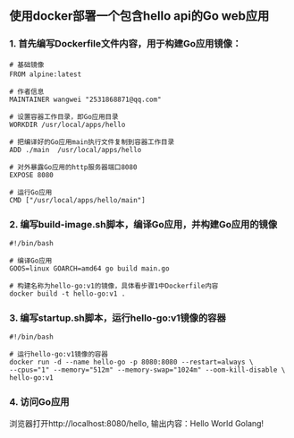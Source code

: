 ## 使用docker部署一个包含hello api的Go web应用

### 1. 首先编写Dockerfile文件内容，用于构建Go应用镜像：
```shell
# 基础镜像
FROM alpine:latest　　　　　　　　　　　

# 作者信息
MAINTAINER wangwei "2531868871@qq.com"

# 设置容器工作目录，即Go应用目录
WORKDIR /usr/local/apps/hello

# 把编译好的Go应用main执行文件复制到容器工作目录
ADD ./main  /usr/local/apps/hello

# 对外暴露Go应用的http服务器端口8080
EXPOSE 8080

# 运行Go应用
CMD ["/usr/local/apps/hello/main"]
```

### 2. 编写build-image.sh脚本，编译Go应用，并构建Go应用的镜像
```shell
#!/bin/bash

# 编译Go应用
GOOS=linux GOARCH=amd64 go build main.go

# 构建名称为hello-go:v1的镜像，具体看步骤1中Dockerfile内容
docker build -t hello-go:v1 .
```

### 3. 编写startup.sh脚本，运行hello-go:v1镜像的容器
```shell
#!/bin/bash

# 运行hello-go:v1镜像的容器
docker run -d --name hello-go -p 8080:8080 --restart=always \
--cpus="1" --memory="512m" --memory-swap="1024m" --oom-kill-disable \
hello-go:v1
```

### 4. 访问Go应用
浏览器打开http://localhost:8080/hello, 输出内容：Hello World Golang!





 

